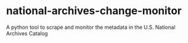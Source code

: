 # national-archives-change-monitor
A python tool to scrape and monitor the metadata in the U.S. National Archives Catalog
